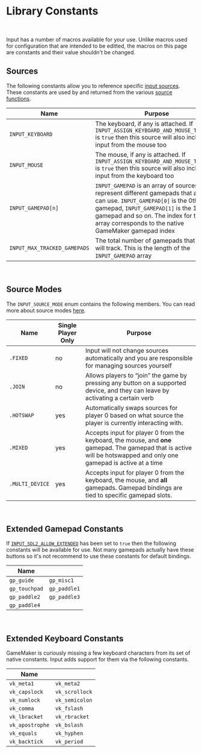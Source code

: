 # Library Constants

&nbsp;

Input has a number of macros available for your use. Unlike macros used for configuration that are intended to be editted, the macros on this page are constants and their value shouldn't be changed.
 
## Sources

The following constants allow you to reference specific [input sources](Input-Sources). These constants are used by and returned from the various [source functions]().

|Name                        |Purpose                                                                                                                                                                                                                                                           |
|----------------------------|------------------------------------------------------------------------------------------------------------------------------------------------------------------------------------------------------------------------------------------------------------------|
|`INPUT_KEYBOARD`            |The keyboard, if any is attached. If `INPUT_ASSIGN_KEYBOARD_AND_MOUSE_TOGETHER` is `true` then this source will also include input from the mouse too                                                                                                             |
|`INPUT_MOUSE`               |The mouse, if any is attached. If `INPUT_ASSIGN_KEYBOARD_AND_MOUSE_TOGETHER` is `true` then this source will also include input from the keyboard too                                                                                                             |
|`INPUT_GAMEPAD[n]`          |`INPUT_GAMEPAD` is an array of sources that represent different gamepads that a player can use. `INPUT_GAMEPAD[0]` is the 0th gamepad, `INPUT_GAMEPAD[1]` is the 1st gamepad and so on. The index for this array corresponds to the native GameMaker gamepad index|
|`INPUT_MAX_TRACKED_GAMEPADS`|The total number of gamepads that Input will track. This is the length of the `INPUT_GAMEPAD` array                                                                                                                                                               |

&nbsp;

## Source Modes

The `INPUT_SOURCE_MODE` enum contains the following members. You can read more about source modes [here](Input-Sources?id=source-modes).

|Name           |Single Player Only|Purpose                                                                                                                                                             |
|---------------|------------------|--------------------------------------------------------------------------------------------------------------------------------------------------------------------|
|`.FIXED`       |no                |Input will not change sources automatically and you are responsible for managing sources yourself                                                                   |
|`.JOIN`        |no                |Allows players to “join” the game by pressing any button on a supported device, and they can leave by activating a certain verb                                     |
|`.HOTSWAP`     |yes               |Automatically swaps sources for player 0 based on what source the player is currently interacting with.                                                             |
|`.MIXED`       |yes               |Accepts input for player 0 from the keyboard, the mouse, and **one** gamepad. The gamepad that is active will be hotswapped and only one gamepad is active at a time|
|`.MULTI_DEVICE`|yes               |Accepts input for player 0 from the keyboard, the mouse, and **all** gamepads. Gamepad bindings are tied to specific gamepad slots.                                 |

&nbsp;

## Extended Gamepad Constants

If [`INPUT_SDL2_ALLOW_EXTENDED`]() has been set to `true` then the following constants will be available for use. Not many gamepads actually have these buttons so it's not recommend to use these constants for default bindings.

|Name         |            |
|-------------|------------|
|`gp_guide`   |`gp_misc1`  |
|`gp_touchpad`|`gp_paddle1`|
|`gp_paddle2` |`gp_paddle3`|
|`gp_paddle4` |            |

&nbsp;

## Extended Keyboard Constants

GameMaker is curiously missing a few keyboard characters from its set of native constants. Input adds support for them via the following constants.

|Name           |              |
|---------------|--------------|
|`vk_meta1`     |`vk_meta2`    |
|`vk_capslock`  |`vk_scrollock`|
|`vk_numlock`   |`vk_semicolon`|
|`vk_comma`     |`vk_fslash`   |
|`vk_lbracket`  |`vk_rbracket` |
|`vk_apostrophe`|`vk_bslash`   |
|`vk_equals`    |`vk_hyphen`   |
|`vk_backtick`  |`vk_period`   |